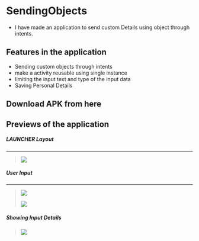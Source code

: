 # SendingObjects

* I have made an application to send custom Details using object through intents.

## Features in the application
* Sending custom objects through intents
* make a activity reusable using single instance
* limiting the input text and type of the input data
* Saving Personal Details

## Download APK from here

> [](https://github.com/harshitmody72/SendingObjects/blob/master/Resources/apk/debug/app-debug.apk?raw=true)

## Previews of the application

##### LAUNCHER Layout
---
> ![](https://github.com/harshitmody72/SendingObjects/blob/master/Resources/1.png)
> 

##### User Input
---
> ![](https://github.com/harshitmody72/SendingObjects/blob/master/Resources/2.png)
> 
> ![](https://github.com/harshitmody72/SendingObjects/blob/master/Resources/3.png)
> 

##### Showing Input Details

>![](https://github.com/harshitmody72/SendingObjects/blob/master/Resources/4.png)


